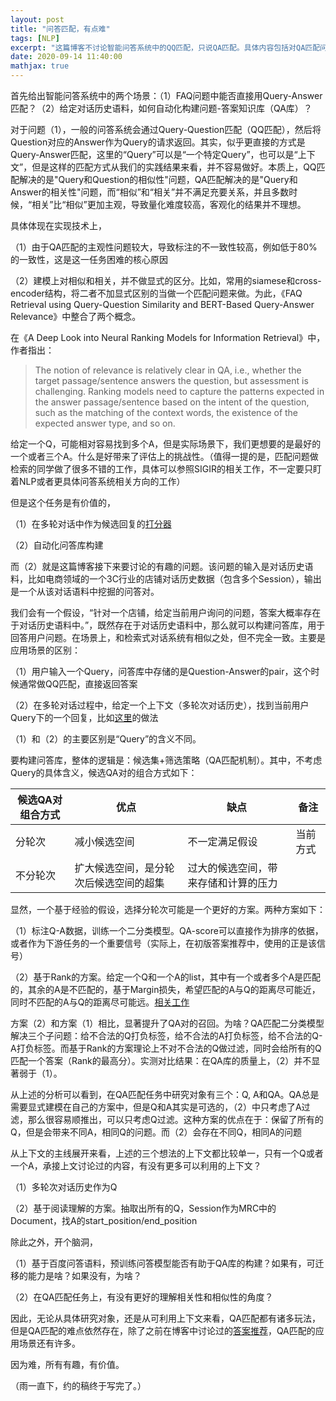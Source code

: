 ```yaml
---
layout: post
title: "问答匹配，有点难"
tags: [NLP]
excerpt: "这篇博客不讨论智能问答系统中的QQ匹配，只说QA匹配。具体内容包括对QA匹配问题的思考，具体的建模方式等。"
date: 2020-09-14 11:40:00
mathjax: true
---
```


首先给出智能问答系统中的两个场景：（1）FAQ问题中能否直接用Query-Answer匹配？（2）给定对话历史语料，如何自动化构建问题-答案知识库（QA库）？


对于问题（1），一般的问答系统会通过Query-Question匹配（QQ匹配），然后将Question对应的Answer作为Query的请求返回。其实，似乎更直接的方式是Query-Answer匹配，这里的“Query”可以是“一个特定Query”，也可以是“上下文”，但是这样的匹配方式从我们的实践结果来看，并不容易做好。本质上，QQ匹配解决的是"Query和Question的相似性"问题，QA匹配解决的是"Query和Answer的相关性"问题，而“相似”和“相关”并不满足充要关系，并且多数时候，“相关”比“相似”更加主观，导致量化难度较高，客观化的结果并不理想。

具体体现在实现技术上，

（1）由于QA匹配的主观性问题较大，导致标注的不一致性较高，例如低于80%的一致性，这是这一任务困难的核心原因

（2）建模上对相似和相关，并不做显式的区分。比如，常用的siamese和cross-encoder结构，将二者不加显式区别的当做一个匹配问题来做。为此，《FAQ Retrieval using Query-Question Similarity and BERT-Based Query-Answer Relevance》中整合了两个概念。

在《A Deep Look into Neural Ranking Models for Information Retrieval》中，作者指出：

>The notion of relevance is relatively clear in QA, i.e., whether the target passage/sentence answers the question, but assessment is challenging. Ranking models need to capture the patterns expected in the answer passage/sentence based on the intent of the question, such as the matching of the context words, the existence of the expected answer type, and so on.

给定一个Q，可能相对容易找到多个A，但是实际场景下，我们更想要的是最好的一个或者三个A。什么是好带来了评估上的挑战性。（值得一提的是，匹配问题做检索的同学做了很多不错的工作，具体可以参照SIGIR的相关工作，不一定要只盯着NLP或者更具体问答系统相关方向的工作）

但是这个任务是有价值的，

（1）在多轮对话中作为候选回复的[打分器](https://zhuanlan.zhihu.com/p/136971135)

（2）自动化问答库构建

而（2）就是这篇博客接下来要讨论的有趣的问题。该问题的输入是对话历史语料，比如电商领域的一个3C行业的店铺对话历史数据（包含多个Session），输出是一个从该对话语料中挖掘的问答对。

我们会有一个假设，“针对一个店铺，给定当前用户询问的问题，答案大概率存在于对话历史语料中。”，既然存在于对话历史语料中，那么就可以构建问答库，用于回答用户问题。在场景上，和检索式对话系统有相似之处，但不完全一致。主要是应用场景的区别：

（1）用户输入一个Query，问答库中存储的是Question-Answer的pair，这个时候通常做QQ匹配，直接返回答案

（2）在多轮对话过程中，给定一个上下文（多轮次对话历史），找到当前用户Query下的一个回复，比如[这里](https://zhuanlan.zhihu.com/p/136971135)的做法

（1）和（2）的主要区别是“Query”的含义不同。

要构建问答库，整体的逻辑是：候选集+筛选策略（QA匹配机制）。其中，不考虑Query的具体含义，候选QA对的组合方式如下：

|候选QA对组合方式|优点|缺点|备注|
|------|------|------|------|
|分轮次|减小候选空间|不一定满足假设|当前方式|
|不分轮次|扩大候选空间，是分轮次后候选空间的超集|过大的候选空间，带来存储和计算的压力||

显然，一个基于经验的假设，选择分轮次可能是一个更好的方案。两种方案如下：

（1）标注Q-A数据，训练一个二分类模型。QA-score可以直接作为排序的依据，或者作为下游任务的一个重要信号（实际上，在初版答案推荐中，使用的正是该信号）

（2）基于Rank的方案。给定一个Q和一个A的list，其中有一个或者多个A是匹配的，其余的A是不匹配的，基于Margin损失，希望匹配的A与Q的距离尽可能近，同时不匹配的A与Q的距离尽可能远。[相关工作](https://github.com/NTMC-Community/MatchZoo-py)

方案（2）和方案（1）相比，显著提升了QA对的召回。为啥？QA匹配二分类模型解决三个子问题：给不合法的Q打负标签，给不合法的A打负标签，给不合法的Q-A打负标签。而基于Rank的方案理论上不对不合法的Q做过滤，同时会给所有的Q匹配一个答案（Rank的最高分）。实测对比结果：在QA库的质量上，（2）并不显著弱于（1）。

从上述的分析可以看到，在QA匹配任务中研究对象有三个：Q, A和QA。QA总是需要显式建模在自己的方案中，但是Q和A其实是可选的，（2）中只考虑了A过滤，那么很容易顺推出，可以只考虑Q过滤。这种方案的优点在于：保留了所有的Q，但是会带来不同A，相同Q的问题。而（2）会存在不同Q，相同A的问题

从上下文的主线展开来看，上述的三个想法的上下文都比较单一，只有一个Q或者一个A，承接上文讨论过的内容，有没有更多可以利用的上下文？

（1）多轮次对话历史作为Q

（2）基于阅读理解的方案。抽取出所有的Q，Session作为MRC中的Document，找A的start\_position/end\_position

除此之外，开个脑洞，

（1）基于百度问答语料，预训练问答模型能否有助于QA库的构建？如果有，可迁移的能力是啥？如果没有，为啥？

（2）在QA匹配任务上，有没有更好的理解相关性和相似性的角度？


因此，无论从具体研究对象，还是从可利用上下文来看，QA匹配都有诸多玩法，但是QA匹配的难点依然存在，除了之前在博客中讨论过的[答案推荐](https://zhpmatrix.github.io/2020/08/02/learning-to-rank/)，QA匹配的应用场景还有许多。

因为难，所有有趣，有价值。

（雨一直下，约的稿终于写完了。）